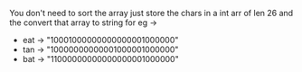 You don't need to sort the array
just store the chars in a int arr of len 26 and the convert that array to string
for eg &rarr;
* eat -> "10001000000000000001000000"
* tan -> "10000000000001000001000000"
* bat -> "11000000000000000001000000"